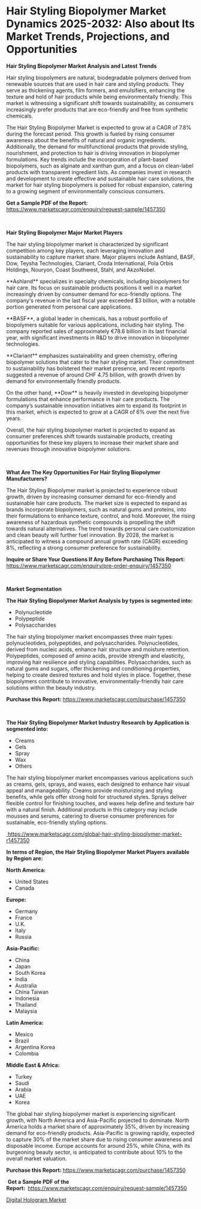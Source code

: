 <p><h1>Hair Styling Biopolymer Market Dynamics 2025-2032: Also about Its Market Trends, Projections, and Opportunities</h1></p><p><strong>Hair Styling Biopolymer Market Analysis and Latest Trends</strong></p>
<p><p>Hair styling biopolymers are natural, biodegradable polymers derived from renewable sources that are used in hair care and styling products. They serve as thickening agents, film formers, and emulsifiers, enhancing the texture and hold of hair products while being environmentally friendly. This market is witnessing a significant shift towards sustainability, as consumers increasingly prefer products that are eco-friendly and free from synthetic chemicals.</p><p>The Hair Styling Biopolymer Market is expected to grow at a CAGR of 7.8% during the forecast period. This growth is fueled by rising consumer awareness about the benefits of natural and organic ingredients. Additionally, the demand for multifunctional products that provide styling, nourishment, and protection to hair is driving innovation in biopolymer formulations. Key trends include the incorporation of plant-based biopolymers, such as alginate and xanthan gum, and a focus on clean-label products with transparent ingredient lists. As companies invest in research and development to create effective and sustainable hair care solutions, the market for hair styling biopolymers is poised for robust expansion, catering to a growing segment of environmentally conscious consumers.</p></p>
<p><strong>Get a Sample PDF of the Report:&nbsp;</strong> <a href="https://www.marketscagr.com/enquiry/request-sample/1457350?utm_campaign=3562&utm_medium=2&utm_source=Github&utm_content=ia&utm_term=30032025&utm_id=hair-styling-biopolymer">https://www.marketscagr.com/enquiry/request-sample/1457350</a></p>
<p>&nbsp;</p>
<p><strong>Hair Styling Biopolymer Major Market Players</strong></p>
<p><p>The hair styling biopolymer market is characterized by significant competition among key players, each leveraging innovation and sustainability to capture market share. Major players include Ashland, BASF, Dow, Teysha Technologies, Clariant, Croda International, Pola Orbis Holdings, Nouryon, Coast Southwest, Stahl, and AkzoNobel.</p><p>**Ashland** specializes in specialty chemicals, including biopolymers for hair care. Its focus on sustainable products positions it well in a market increasingly driven by consumer demand for eco-friendly options. The company's revenue in the last fiscal year exceeded $3 billion, with a notable portion generated from personal care applications.</p><p>**BASF**, a global leader in chemicals, has a robust portfolio of biopolymers suitable for various applications, including hair styling. The company reported sales of approximately €78.6 billion in its last financial year, with significant investments in R&D to drive innovation in biopolymer technologies.</p><p>**Clariant** emphasizes sustainability and green chemistry, offering biopolymer solutions that cater to the hair styling market. Their commitment to sustainability has bolstered their market presence, and recent reports suggested a revenue of around CHF 4.75 billion, with growth driven by demand for environmentally friendly products.</p><p>On the other hand, **Dow** is heavily invested in developing biopolymer formulations that enhance performance in hair care products. The company’s sustainable innovation initiatives aim to expand its footprint in this market, which is expected to grow at a CAGR of 6% over the next five years.</p><p>Overall, the hair styling biopolymer market is projected to expand as consumer preferences shift towards sustainable products, creating opportunities for these key players to increase their market share and revenues through innovative biopolymer solutions.</p></p>
<p>&nbsp;</p>
<p><strong>What Are The Key Opportunities For Hair Styling Biopolymer Manufacturers?</strong></p>
<p><p>The Hair Styling Biopolymer market is projected to experience robust growth, driven by increasing consumer demand for eco-friendly and sustainable hair care products. The market size is expected to expand as brands incorporate biopolymers, such as natural gums and proteins, into their formulations to enhance texture, control, and hold. Moreover, the rising awareness of hazardous synthetic compounds is propelling the shift towards natural alternatives. The trend towards personal care customization and clean beauty will further fuel innovation. By 2028, the market is anticipated to witness a compound annual growth rate (CAGR) exceeding 8%, reflecting a strong consumer preference for sustainability.</p></p>
<p><strong>Inquire or Share Your Questions If Any Before Purchasing This Report:</strong> <a href="https://www.marketscagr.com/enquiry/pre-order-enquiry/1457350?utm_campaign=3562&utm_medium=2&utm_source=Github&utm_content=ia&utm_term=30032025&utm_id=hair-styling-biopolymer">https://www.marketscagr.com/enquiry/pre-order-enquiry/1457350</a></p>
<p>&nbsp;</p>
<p><strong>Market Segmentation</strong></p>
<p><strong>The Hair Styling Biopolymer Market Analysis by types is segmented into:</strong></p>
<p><ul><li>Polynucleotide</li><li>Polypeptide</li><li>Polysaccharides</li></ul></p>
<p><p>The hair styling biopolymer market encompasses three main types: polynucleotides, polypeptides, and polysaccharides. Polynucleotides, derived from nucleic acids, enhance hair structure and moisture retention. Polypeptides, composed of amino acids, provide strength and elasticity, improving hair resilience and styling capabilities. Polysaccharides, such as natural gums and sugars, offer thickening and conditioning properties, helping to create desired textures and hold styles in place. Together, these biopolymers contribute to innovative, environmentally-friendly hair care solutions within the beauty industry.</p></p>
<p><strong>Purchase this Report:&nbsp;</strong><a href="https://www.marketscagr.com/purchase/1457350?utm_campaign=3562&utm_medium=2&utm_source=Github&utm_content=ia&utm_term=30032025&utm_id=hair-styling-biopolymer">https://www.marketscagr.com/purchase/1457350</a></p>
<p>&nbsp;</p>
<p><strong>The Hair Styling Biopolymer Market Industry Research by Application is segmented into:</strong></p>
<p><ul><li>Creams</li><li>Gels</li><li>Spray</li><li>Wax</li><li>Others</li></ul></p>
<p><p>The hair styling biopolymer market encompasses various applications such as creams, gels, sprays, and waxes, each designed to enhance hair visual appeal and manageability. Creams provide moisturizing and styling benefits, while gels offer strong hold for structured styles. Sprays deliver flexible control for finishing touches, and waxes help define and texture hair with a natural finish. Additional products in this category may include mousses and serums, catering to diverse consumer preferences for sustainable, eco-friendly styling options.</p></p>
<p><a href="https://www.marketscagr.com/global-hair-styling-biopolymer-market-r1457350?utm_campaign=3562&utm_medium=2&utm_source=Github&utm_content=ia&utm_term=30032025&utm_id=hair-styling-biopolymer">&nbsp;https://www.marketscagr.com/global-hair-styling-biopolymer-market-r1457350</a></p>
<p><strong>In terms of Region, the Hair Styling Biopolymer Market Players available by Region are:</strong></p>
<p>
    <p> <strong> North America: </strong>
        <ul>
            <li>United States</li>
            <li>Canada</li>
        </ul>
        </p> 
    <p> <strong> Europe: </strong>
        <ul>
            <li>Germany</li>
            <li>France</li>
            <li>U.K.</li>
            <li>Italy</li>
            <li>Russia</li>
        </ul>
        </p> 
    <p> <strong> Asia-Pacific: </strong>
        <ul>
            <li>China</li>
            <li>Japan</li>
            <li>South Korea</li>
            <li>India</li>
            <li>Australia</li>
            <li>China Taiwan</li>
            <li>Indonesia</li>
            <li>Thailand</li>
            <li>Malaysia</li>
        </ul>
        </p> 
    <p> <strong> Latin America: </strong>
        <ul>
            <li>Mexico</li>
            <li>Brazil</li>
            <li>Argentina Korea</li>
            <li>Colombia</li>
        </ul>
        </p> 
    <p> <strong> Middle East & Africa: </strong>
        <ul>
            <li>Turkey</li>
            <li>Saudi</li>
            <li>Arabia</li>
            <li>UAE</li>
            <li>Korea</li>
        </ul>
    </p>
    </p>
<p><p>The global hair styling biopolymer market is experiencing significant growth, with North America and Asia-Pacific projected to dominate. North America holds a market share of approximately 35%, driven by increasing demand for eco-friendly products. Asia-Pacific is growing rapidly, expected to capture 30% of the market share due to rising consumer awareness and disposable income. Europe accounts for around 25%, while China, with its burgeoning beauty sector, is anticipated to contribute about 10% to the overall market valuation.</p></p>
<p><strong>Purchase this Report: </strong><a href="https://www.marketscagr.com/purchase/1457350?utm_campaign=3562&utm_medium=2&utm_source=Github&utm_content=ia&utm_term=30032025&utm_id=hair-styling-biopolymer">https://www.marketscagr.com/purchase/1457350</a></p>
<p>&nbsp;<strong>Get a Sample PDF of the Report:&nbsp;&nbsp;</strong><a href="https://www.marketscagr.com/enquiry/request-sample/1457350?utm_campaign=3562&utm_medium=2&utm_source=Github&utm_content=ia&utm_term=30032025&utm_id=hair-styling-biopolymer">https://www.marketscagr.com/enquiry/request-sample/1457350</a></p>
<p><strong></strong></p>
<p><p><a href="https://github.com/naulasulakr0/Market-Research-Report-List-1/blob/main/digital-hologram-market.md?utm_campaign=3562&utm_medium=2&utm_source=Github&utm_content=ia&utm_term=30032025&utm_id=hair-styling-biopolymer">Digital Hologram Market</a></p></p>